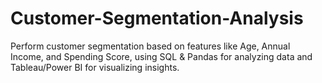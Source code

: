# Customer-Segmentation-Analysis
Perform customer segmentation based on features like Age, Annual Income, and Spending Score, using SQL &amp; Pandas for analyzing data and Tableau/Power BI for visualizing insights.
